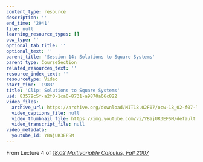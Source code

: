 ```yaml
---
content_type: resource
description: ''
end_time: '2941'
file: null
learning_resource_types: []
ocw_type: ''
optional_tab_title: ''
optional_text: ''
parent_title: 'Session 14: Solutions to Square Systems'
parent_type: CourseSection
related_resources_text: ''
resource_index_text: ''
resourcetype: Video
start_time: '1983'
title: 'Clip: Solutions to Square Systems'
uid: 83579c5f-a2f0-1ca0-8731-a9870a66c822
video_files:
  archive_url: https://archive.org/download/MIT18.02F07/ocw-18_02-f07-lec04_300k.mp4
  video_captions_file: null
  video_thumbnail_file: https://img.youtube.com/vi/YBajUR3EFSM/default.jpg
  video_transcript_file: null
video_metadata:
  youtube_id: YBajUR3EFSM
---
```


From Lecture 4 of [_18.02 Multivariable Calculus, Fall 2007_](/courses/18-02-multivariable-calculus-fall-2007/video_galleries/video-lectures)



